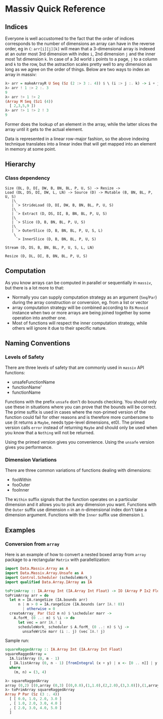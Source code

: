 # Massiv Quick Reference

## Indices

Everyone is well accustomed to the fact that the order of indices corresponds to the number of
dimensions an array can have in the reverse order, eg in `C`: `arr[i][j][k]` will mean that a
3-dimensional array is indexed at an outer most 3rd dimension with index `i`, 2nd dimension `j` and
the inner most 1st dimension `k`. In case of a 3d world `i` points to a page, `j` to a column and
`k` to the row, but the astraction scales pretty well to any dimension as long as we agree on the
order of things. Below are two ways to index an array in massiv:

```haskell
λ> arr = makeArrayR U Seq (Sz (2 :> 3 :. 4)) $ \ (i :> j :. k) -> i + j ^ k
λ> arr ! 1 :> 2 :. 3
9
λ> arr !> 1 !> 2
(Array M Seq (Sz1 (4))
  [ 2,3,5,9 ])
λ> arr !> 1 !> 2 ! 3
9
```

Former does the lookup of an element in the array, while the latter slices the array until it gets to
the actual element.

Data is represented in a linear row-major fashion, so the above indexing
technique translates into a linear index that will get mapped into an element in
memory at some point.


## Hierarchy

### Class dependency

```
Size (DL, D, DI, DW, B, BN, BL, P, U, S) -> Resize ->
Load (DL, DS, DI, DW, L, LN) -> Source (D) -> Mutable (B, BN, BL, P, U, S)
   |\
   | `> StrideLoad (D, DI, DW, B, BN, BL, P, U, S)
   |\
   | `> Extract (D, DS, DI, B, BN, BL, P, U, S)
   |\
   | `> Slice (D, B, BN, BL, P, U, S)
   |\
   | `> OuterSlice (D, B, BN, BL, P, U, S, L)
    \
     `> InnerSlice (D, B, BN, BL, P, U, S)

Stream (D, DS, B, BN, BL, P, U, S, L, LN)

Resize (D, DL, DI, B, BN, BL, P, U, S)
```

## Computation

As you know arrays can be computed in parallel or sequentially in `massiv`, but there is a lot more
to that:

* Normally you can supply computation strategy as an argument (`Seq`/`Par`) during the array
  construction or conversion, eg. from a list or vector
* array computation strategy will be combined according to its `Monoid` instance when two or more
  arrays are being joined together by some operation into another one.
* Most of functions will respect the inner computation strategy, while others will ignore it due to
  their specific nature.

## Naming Conventions

### Levels of Safety

There are three levels of safety that are commonly used in `massiv` API
functions:

* unsafeFunctionName
* functionName'
* functionName

Functions with the prefix `unsafe` don't do bounds checking. You should only use
these in situations where you can prove that the bounds will be correct. The
prime suffix is used in cases where the non-primed version of the function could
fail for other reasons and is therefore more cumbersome to use (it returns a
`Maybe`, needs type-level dimensions, et0). The primed version calls `error`
instead of returning `Maybe` and should only be used when you know that a
`Nothing` will not be returned.

Using the primed version gives you convenience. Using the `unsafe` version gives
you performance.

### Dimension Variations

There are three common variations of functions dealing with dimensions:

* fooWithin
* fooOuter
* fooInner

The `Within` suffix signals that the function operates on a particular dimension
and it allows you to pick any dimension you want. Functions with the `Outer`
suffix use dimension `n` in an n-dimensional index don't take a dimension
argument. Functions with the `Inner` suffix use dimension `1`.


## Examples

### Conversion from `array`

Here is an example of how to convert a nested boxed array from `array` package to a
rectangular `Matrix` with parallellization:


```haskell
import Data.Massiv.Array as A
import Data.Massiv.Array.Unsafe as A
import Control.Scheduler (scheduleWork_)
import qualified Data.Array.IArray as IA

toPrimArray :: IA.Array Int (IA.Array Int Float) -> IO (Array P Ix2 Float)
toPrimArray arr = do
  let m = IA.rangeSize (IA.bounds arr)
      n | m > 0 = IA.rangeSize (IA.bounds (arr IA.! 0))
        | otherwise = 0
  createArray_ Par (Sz2 m n) $ \scheduler marr ->
    A.forM_ (0 ..: m) $ \i -> do
      let vec = arr IA.! i
      scheduleWork_ scheduler $ A.forM_ (0 ..: n) $ \j ->
        unsafeWrite marr (i :. j) (vec IA.! j)
```

Sample run:

```haskell
squareRaggedArray :: IA.Array Int (IA.Array Int Float)
squareRaggedArray =
  IA.listArray (0, m - 1)
  [ IA.listArray (0, n - 1) [fromIntegral (x + y) | x <- [0 .. n]] | y <- [0 .. m]]
  where
    (m, n) = (3, 4)
```

```haskell
λ> squareRaggedArray
array (0,2) [(0,array (0,3) [(0,0.0),(1,1.0),(2,2.0),(3,3.0)]),(1,array (0,3) [(0,1.0),(1,2.0),(2,3.0),(3,4.0)]),(2,array (0,3) [(0,2.0),(1,3.0),(2,4.0),(3,5.0)])]
λ> toPrimArray squareRaggedArray
Array P Par (Sz (3 :. 4))
  [ [ 0.0, 1.0, 2.0, 3.0 ]
  , [ 1.0, 2.0, 3.0, 4.0 ]
  , [ 2.0, 3.0, 4.0, 5.0 ]
  ]
```
